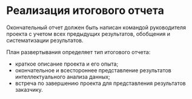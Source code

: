 Реализация итогового отчета
===============

Окончательный отчет должен быть написан командой руководителя проекта с учетом всех предыдущих результатов, обобщения и систематизации результатов.

План развертывания определяет тип итогового отчета:
- краткое описание проекта и его опыта;
- окончательное и всестороннее представление результатов интеллектуального анализа данных;
- встреча по завершению проекта для представления результатов заказчику.